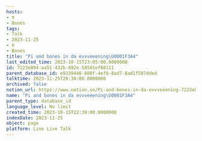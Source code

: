 ```yaml
---
hosts:
- π
- Bones
tags:
- Talk
- 2023-11-25
- π
- Bones
title: "Pi and bones in da evvveeening\U0001F3A4"
last_edited_time: 2023-10-15T23:05:00.0000000
id: 7223e894-aa51-432b-892e-58501ef68111
parent_database_id: e9339446-880f-4ef0-8ad7-8ad1f507dded
talktime: 2023-11-25T20:30:00.0000000
archived: false
notion_url: https://www.notion.so/Pi-and-bones-in-da-evvveeening-7223e894aa51432b892e58501ef68111
name: "Pi and bones in da evvveeening\U0001F3A4"
parent_type: database_id
language_level: No limit
created_time: 2023-10-15T22:39:00.0000000
indexDate: 2023-11-25
object: page
platform: Line Live Talk
---
```



   
   
   
   

   
























